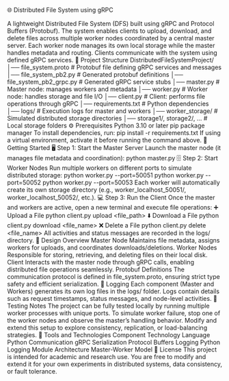 🌐 Distributed File System using gRPC


A lightweight Distributed File System (DFS) built using gRPC and Protocol Buffers (Protobuf).
The system enables clients to upload, download, and delete files across multiple worker nodes coordinated by a central master server.
Each worker node manages its own local storage while the master handles metadata and routing.
Clients communicate with the system using defined gRPC services.
📁 Project Structure
DistributedFileSystemProject/
│── file_system.proto               # Protobuf file defining gRPC services and messages
│── file_system_pb2.py              # Generated protobuf definitions
│── file_system_pb2_grpc.py         # Generated gRPC service stubs
│── master.py                       # Master node: manages workers and metadata
│── worker.py                       # Worker node: handles storage and file I/O
│── client.py                       # Client: performs file operations through gRPC
│── requirements.txt                # Python dependencies
│── logs/                           # Execution logs for master and workers
│── worker_storage/                 # Simulated distributed storage directories
│── storage1/, storage2/, ...       # Local storage folders
⚙️ Prerequisites
Python 3.10 or later
pip package manager
To install dependencies, run:
pip install -r requirements.txt
If using a virtual environment, activate it before running the command above.
🚀 Getting Started
🖥️ Step 1: Start the Master Server
Launch the master node (it manages file metadata and coordination):
python master.py
🗄️ Step 2: Start Worker Nodes
Run multiple workers on different ports to simulate distributed storage:
python worker.py --port=50051
python worker.py --port=50052
python worker.py --port=50053
Each worker will automatically create its own storage directory
(e.g., worker_localhost_50051/, worker_localhost_50052/, etc.).
💻 Step 3: Run the Client
Once the master and workers are active, open a new terminal and execute file operations:
➕ Upload a File
python client.py upload <file_path>
⬇️ Download a File
python client.py download <file_name>
❌ Delete a File
python client.py delete <file_name>
All activities and status messages are recorded in the logs/ directory.
🧠 Design Overview
Master Node
Maintains file metadata, assigns workers for uploads, and coordinates downloads/deletions.
Worker Nodes
Responsible for storing, retrieving, and deleting files on their local disk.
Client
Interacts with the master node through gRPC calls, enabling distributed file operations seamlessly.
Protobuf Definitions
The communication protocol is defined in file_system.proto, ensuring strict type safety and efficient serialization.
🧾 Logging
Each component (Master and Workers) generates its own log files in the logs/ folder.
Logs contain details such as request timestamps, status messages, and node-level activities.
🧪 Testing Notes
The project can be fully tested locally by running multiple worker processes with unique ports.
To simulate worker failure, stop one of the worker nodes and observe the master’s handling behavior.
Modify and extend this setup to explore consistency, replication, or load-balancing strategies.
🧰 Tools and Technologies
Component	Technology
Language	Python
Communication	gRPC
Serialization	Protocol Buffers
Logging	Python Logging Module
Architecture	Master-Worker Model
📘 License
This project is intended for academic and research use.
You are free to modify and extend it for your own experiments in distributed systems, data consistency, or fault tolerance.